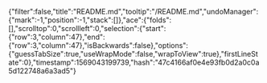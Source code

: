 {"filter":false,"title":"README.md","tooltip":"/README.md","undoManager":{"mark":-1,"position":-1,"stack":[]},"ace":{"folds":[],"scrolltop":0,"scrollleft":0,"selection":{"start":{"row":3,"column":47},"end":{"row":3,"column":47},"isBackwards":false},"options":{"guessTabSize":true,"useWrapMode":false,"wrapToView":true},"firstLineState":0},"timestamp":1569043199739,"hash":"47c4166af0e4e93fb0d2a0c0a5d122748a6a3ad5"}